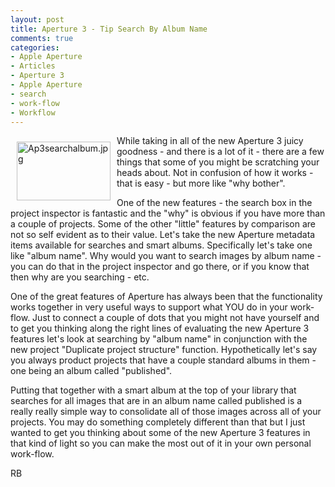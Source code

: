 ```yaml
---
layout: post
title: Aperture 3 - Tip Search By Album Name
comments: true
categories:
- Apple Aperture
- Articles
- Aperture 3
- Apple Aperture
- search
- work-flow
- Workflow
---
```

<a rel="lightbox" href="/wp-content/uploads/2010/02/Ap3searchalbum.jpg"><img title="Ap3searchalbum.jpg" src="/wp-content/uploads/2010/02/.thumbs/.Ap3searchalbum.jpg" border="0" alt="Ap3searchalbum.jpg" hspace="10" vspace="10" width="150" height="94" align="left" /></a>While taking in all of the new Aperture 3 juicy goodness - and there is a lot of it - there are a few things that some of you might be scratching your heads about. Not in confusion of how it works - that is easy - but more like "why bother".

One of the new features - the search box in the project inspector is fantastic and the "why" is obvious if you have more than a couple of projects. Some of the other "little" features by comparison are not so self evident as to their value. Let's take the new Aperture metadata items available for searches and smart albums. Specifically let's take one like "album name". Why would you want to search images by album name - you can do that in the project inspector and go there, or if you know that then why are you searching - etc.

One of the great features of Aperture has always been that the functionality works together in very useful ways to support what YOU do in your work-flow. Just to connect a couple of dots that you might not have yourself and to get you thinking along the right lines of evaluating the new Aperture 3 features let's look at searching by "album name" in conjunction with the new project "Duplicate project structure" function. Hypothetically let's say you always product projects that have a couple standard albums in them - one being an album called "published".

Putting that together with a smart album at the top of your library that searches for all images that are in an album name called published is a really really simple way to consolidate all of those images across all of your projects. You may do something completely different than that but I just wanted to get you thinking about some of the new Aperture 3 features in that kind of light so you can make the most out of it in your own personal work-flow.

RB